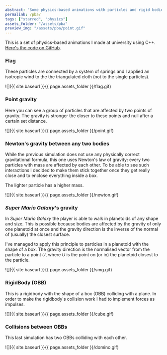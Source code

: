 ```yaml
---
abstract: "Some physics-based animations with particles and rigid bodies."
permalink: /pba/
tags: ["starred", "physics"]
assets_folder: "/assets/pba"
preview_img: "/assets/pba/point.gif"
---
```


This is a set of physics-based animations I made at university using C++. [Here's the code on GitHub](https://github.com/marcomoroni/set09119).

### Flag

These particles are connected by a system of springs and I applied an isotropic wind to the the triangulated cloth (not to the single particles).

![]({{ site.baseurl }}{{ page.assets_folder }}/flag.gif)

### Point gravity

Here you can see a group of particles that are affected by two points of gravity. The gravity is stronger the closer to these points and null after a certain set distance.

![]({{ site.baseurl }}{{ page.assets_folder }}/point.gif)

### Newton's gravity between any two bodies

While the previous simulation does not use any physically correct gravitational formula, this one uses Newton's law of gravity: every two particles with mass are affected by each other. To be able to see such interactions I decided to make them stick together once they get really close and to enclose everything inside a box.

The lighter particle has a higher mass.

![]({{ site.baseurl }}{{ page.assets_folder }}/newton.gif)

### *Super Mario Galaxy*'s gravity

In *Super Mario Galaxy* the player is able to walk in planetoids of any shape and size. This is possible because bodies are affected by the gravity of only one planetoid at once and the gravity direction is the inverse of the normal of (usually) the closest surface.

I've managed to apply this principle to particles in a planetoid with the shape of a box. The gravity direction is the normalised vector from the particle to a point *U*, where *U* is the point on (or in) the planetoid closest to the particle.

![]({{ site.baseurl }}{{ page.assets_folder }}/smg.gif)

### RigidBody (OBB)

This is a rigidbody with the shape of a box (OBB) colliding with a plane. In order to make the rigidbody's collision work I had to implement forces as impulses.

![]({{ site.baseurl }}{{ page.assets_folder }}/cube.gif)

### Collisions between OBBs

This last simulation has two OBBs colliding with each other.

![]({{ site.baseurl }}{{ page.assets_folder }}/domino.gif)
